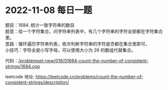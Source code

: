 # 2022-11-08 每日一题


题目：1684. 统计一致字符串的数目   
题意：给一个字符集合，问字符串列表中，有几个字符串的字符全部都在字符集合里。    
思路：循环遍历字符串列表，依次判断字符串的字符是否都在集合里即可。  
小技巧：字符全是小写字母，可以使用大小为 26 的数组代替集合。

代码：[/problemset-new/016/01684-count-the-number-of-consistent-strings/1684.cpp](/problemset-new/016/01684-count-the-number-of-consistent-strings/1684.cpp)

leetcode 地址: https://leetcode.cn/problems/count-the-number-of-consistent-strings/description/

